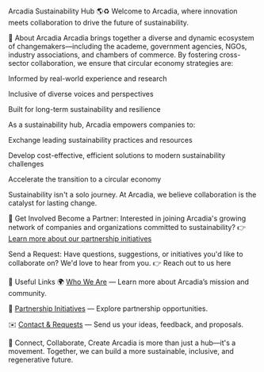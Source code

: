Arcadia Sustainability Hub 🌎♻️
Welcome to Arcadia, where innovation meets collaboration to drive the future of sustainability.

🌱 About Arcadia
Arcadia brings together a diverse and dynamic ecosystem of changemakers—including the academe, government agencies, NGOs, industry associations, and chambers of commerce. By fostering cross-sector collaboration, we ensure that circular economy strategies are:

Informed by real-world experience and research

Inclusive of diverse voices and perspectives

Built for long-term sustainability and resilience

As a sustainability hub, Arcadia empowers companies to:

Exchange leading sustainability practices and resources

Develop cost-effective, efficient solutions to modern sustainability challenges

Accelerate the transition to a circular economy

Sustainability isn't a solo journey. At Arcadia, we believe collaboration is the catalyst for lasting change.

🚀 Get Involved
Become a Partner:
Interested in joining Arcadia's growing network of companies and organizations committed to sustainability?
👉 [Learn more about our partnership initiatives](https://arcadia-website-sustainability-hub.vercel.app/pages/initiatives)

Send a Request:
Have questions, suggestions, or initiatives you'd like to collaborate on? We'd love to hear from you.
👉 Reach out to us here

🔗 Useful Links
🌍 [Who We Are](https://arcadia-website-sustainability-hub.vercel.app/pages/who-we-are) — Learn more about Arcadia’s mission and community.

🤝 [Partnership Initiatives](https://arcadia-website-sustainability-hub.vercel.app/pages/initiatives) — Explore partnership opportunities.

✉️ [Contact & Requests](https://arcadia-website-sustainability-hub.vercel.app/pages/about) — Send us your ideas, feedback, and proposals.

💬 Connect, Collaborate, Create
Arcadia is more than just a hub—it's a movement. Together, we can build a more sustainable, inclusive, and regenerative future.
